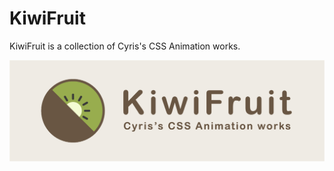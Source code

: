 # KiwiFruit
KiwiFruit is a collection of Cyris's CSS Animation works.

![kiwi-fruit](./public/images/logo-full.png)


